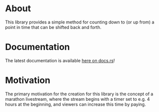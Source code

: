 # About
This library provides a simple method for counting down to (or up from) a point in time that can be shifted back and forth.  

# Documentation
The latest documentation is available [here on docs.rs](https://docs.rs/countrs)!

# Motivation
The primary motivation for the creation for this library is the concept of a marathon livestream, where the stream begins with a timer set to e.g. 4 hours at the beginning, and viewers can increase this time by paying.
